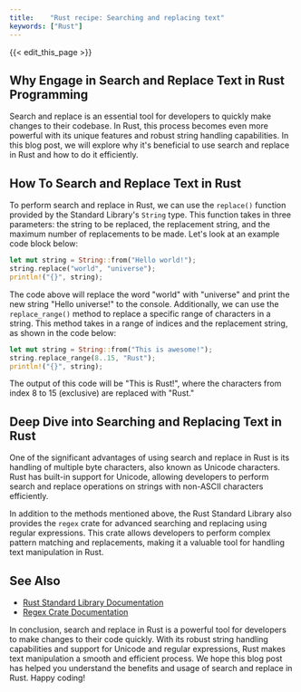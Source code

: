 ```yaml
---
title:    "Rust recipe: Searching and replacing text"
keywords: ["Rust"]
---
```


{{< edit_this_page >}}

## Why Engage in Search and Replace Text in Rust Programming

Search and replace is an essential tool for developers to quickly make changes to their codebase. In Rust, this process becomes even more powerful with its unique features and robust string handling capabilities. In this blog post, we will explore why it's beneficial to use search and replace in Rust and how to do it efficiently.

## How To Search and Replace Text in Rust

To perform search and replace in Rust, we can use the `replace()` function provided by the Standard Library's `String` type. This function takes in three parameters: the string to be replaced, the replacement string, and the maximum number of replacements to be made. Let's look at an example code block below:

``` Rust
let mut string = String::from("Hello world!");
string.replace("world", "universe");
println!("{}", string);
```

The code above will replace the word "world" with "universe" and print the new string "Hello universe!" to the console. Additionally, we can use the `replace_range()` method to replace a specific range of characters in a string. This method takes in a range of indices and the replacement string, as shown in the code below:

``` Rust
let mut string = String::from("This is awesome!");
string.replace_range(8..15, "Rust");
println!("{}", string);
```

The output of this code will be "This is Rust!", where the characters from index 8 to 15 (exclusive) are replaced with "Rust."

## Deep Dive into Searching and Replacing Text in Rust

One of the significant advantages of using search and replace in Rust is its handling of multiple byte characters, also known as Unicode characters. Rust has built-in support for Unicode, allowing developers to perform search and replace operations on strings with non-ASCII characters efficiently.

In addition to the methods mentioned above, the Rust Standard Library also provides the `regex` crate for advanced searching and replacing using regular expressions. This crate allows developers to perform complex pattern matching and replacements, making it a valuable tool for handling text manipulation in Rust.

## See Also

- [Rust Standard Library Documentation](https://doc.rust-lang.org/std/string/)
- [Regex Crate Documentation](https://docs.rs/regex/)

In conclusion, search and replace in Rust is a powerful tool for developers to make changes to their code quickly. With its robust string handling capabilities and support for Unicode and regular expressions, Rust makes text manipulation a smooth and efficient process. We hope this blog post has helped you understand the benefits and usage of search and replace in Rust. Happy coding!
